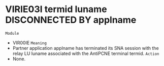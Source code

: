 # VIRIE03I termid luname DISCONNECTED BY applname
`Module`
- VIR00IE
`Meaning`
- Partner application applname has terminated its SNA session with the relay LU luname associated with the AntiPCNE terminal termid.
`Action`
- None.
